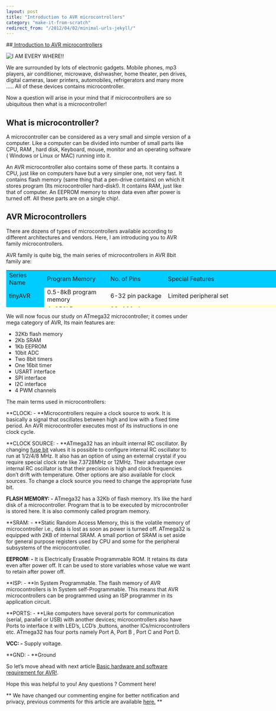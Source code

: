 ```yaml
---
layout: post
title: "Introduction to AVR microcontrollers"
category: "make-it-from-scratch"
redirect_from: "/2012/04/02/minimal-urls-jekyll/"
---
```

##[ Introduction to AVR microcontrollers](/robotics-pool/avr/intro)

	
![I AM EVERY WHERE!!](/images/introduction%20to%20avr%20picture1.jpg "I AM EVERY WHERE!!")

We are surrounded by lots of electronic gadgets. Mobile phones, mp3 players, air conditioner, microwave, dishwasher, home theater, pen drives, digital cameras, laser printers, automobiles, refrigerators and many more ….. All of these devices contains microcontroller.

Now a question will arise in your mind that if microcontrollers are so ubiquitous then what is a microcontroller!

## **What is microcontroller?**

A microcontroller can be considered as a very small and simple version of a computer. Like a computer can be divided into number of small parts like CPU, RAM , hard disk, Keyboard, mouse, monitor and an operating software ( Windows or Linux or MAC) running into it.

An AVR microcontroller also contains some of these parts. It contains a CPU, just like on computers have but a very simpler one, not very fast. It contains flash memory (same thing that a pen-drive contains) on which it stores program (Its microcontroller hard-disk!). It contains RAM, just like that of computer. An EEPROM memory to store data even after power is turned off. All these parts are on a single chip!.

## AVR Microcontrollers

There are dozens of types of microcontrollers available according to different architectures and vendors. Here, I am introducing you to AVR family microcontrollers.

AVR family is quite big, the main series of microcontrollers in AVR 8bit family are:

<table style="width: 750px; height: 100px;" border="0" cellpadding="10" align="center">
<tbody>
<tr style="background-color: #00ccff;">
<td style="background-color: #00ccff;">Series Name</td>
<td>Program Memory</td>
<td>No. of Pins</td>
<td>Special Features</td>
</tr>
<tr>
<td style="background-color: #00ccff;">tinyAVR</td>
<td>0.5-8kB program memory</td>
<td>6-32 pin package</td>
<td>Limited peripheral set</td>
</tr>
<tr style="background-color: #ffffcc;">
<td style="background-color: #00ccff;">megaAVR</td>
<td>4-256kB program memory</td>
<td>28-100 pin package</td>
<td>Extended and extensive instruction set</td>
</tr>
<tr>
<td style="background-color: #00ccff;">XMEGA</td>
<td>16-384kB program memory</td>
<td>44-64-100 pin package</td>
<td>Extensive peripheral set with DACs and many more features</td>
</tr>
</tbody>
</table>

We will now focus our study on ATmega32 microcontroller; it comes under mega category of AVR, Its main features are:

*   32Kb flash memory
*   2Kb SRAM
*   1Kb EEPROM
*   10bit ADC
*   Two 8bit timers
*   One 16bit timer
*   USART interface
*   SPI interface
*   I2C interface
*   4 PWM channels

The main terms used in microcontrollers:

**CLOCK: - **Microcontrollers require a clock source to work. It is basically a signal that oscillates between high and low with a fixed time period. An AVR microcontroller executes most of its instructions in one clock cycle.

**CLOCK SOURCE: - **ATmega32 has an inbuilt internal RC oscillator. By changing [fuse bit](/robotics-pool/avr/fuse "Fuse bits settings") values it is possible to configure internal RC oscillator to run at 1/2/4/8 MHz. It also has an option of using an external crystal if you require special clock rate like 7.3728MHz or 12MHz. Their advantage over internal RC oscillator is that their precision is high and clock frequencies don’t drift with temperature. Other options are also available for clock sources. To change a clock source you need to change the appropriate fuse bit.

**FLASH MEMORY: -** ATmega32 has a 32Kb of flash memory. It’s like the hard disk of a microcontroller. Program that is to be executed by microcontroller is stored here. It is also commonly called program memory.

**SRAM: - **Static Random Access Memory, this is the volatile memory of microcontroller i.e., data is lost as soon as power is turned off. ATmega32 is equipped with 2KB of internal SRAM. A small portion of SRAM is set aside for general purpose registers used by CPU and some for the peripheral subsystems of the microcontroller.

**EEPROM: -** It is Electrically Erasable Programmable ROM. It retains its data even after power off. It can be used to store variables whose value we want to retain after power off.

**ISP: - **In System Programmable. The flash memory of AVR microcontrollers is In System self-Programmable. This means that AVR microcontrollers can be programmed using an ISP programmer in its application circuit.

**PORTS: - **Like computers have several ports for communication (serial, parallel or USB) with another devices; microcontrollers also have Ports to interface it with LED’s, LCD’s ,buttons, another ICs/microcontrollers etc. ATmega32 has four ports namely Port A, Port B , Port C and Port D.

**VCC: -** Supply voltage.

**GND: - **Ground

So let’s move ahead with next article [Basic hardware and software requirement for AVR!](/robotics-pool/avr/getting-started). 

<span>Hope this was helpful to you! Any questions ? Comment here!</span>

<div style="clear:both"></div>

 ** We have changed our commenting engine for better notification and privacy, previous comments for this article are available   [here.](http://graph.facebook.com/comments/?ids=http://www.playwithrobots.com/robotics-pool/avr/intro)  **


